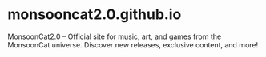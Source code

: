 # monsooncat2.0.github.io
MonsoonCat2.0 – Official site for music, art, and games from the MonsoonCat universe. Discover new releases, exclusive content, and more!
